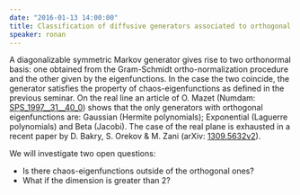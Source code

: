 ```yaml
---
date: "2016-01-13 14:00:00"
title: Classification of diffusive generators associated to orthogonal polynomial on the real line
speaker: ronan
---
```

A diagonalizable symmetric Markov generator gives rise to two orthonormal basis: one obtained from the Gram-Schmidt ortho-normalization procedure and the other given by the eigenfunctions.
In the case the two coincide, the generator satisfies the property of chaos-eigenfunctions as defined in the previous seminar.
On the real line an article of O. Mazet (Numdam: [SPS_1997__31__40_0](http://www.numdam.org/item?id=SPS_1997__31__40_0)) shows that the only generators with orthogonal eigenfunctions are: Gaussian (Hermite polynomials); Exponential (Laguerre polynomials) and Beta (Jacobi).
The case of the real plane is exhausted in a recent paper by  D. Bakry, S. Orekov & M. Zani (arXiv: [1309.5632v2](http://arxiv.org/abs/1309.5632v2)).

We will investigate two open questions:

* Is there chaos-eigenfunctions outside of the orthogonal ones?
* What if the dimension is greater than 2?
